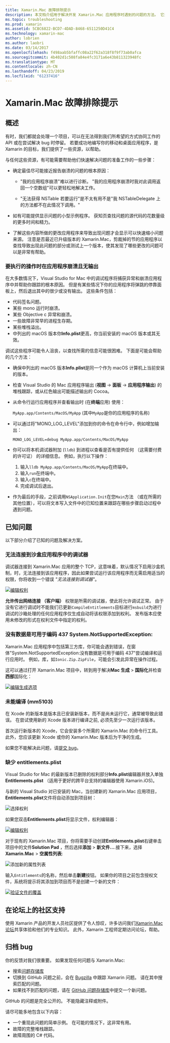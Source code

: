 ```yaml
---
title: Xamarin.Mac 故障排除提示
description: 本文档介绍用于解决开发 Xamarin.Mac 应用程序时遇到的问题的方法。 它还讨论了如何获取支持。
ms.topic: troubleshooting
ms.prod: xamarin
ms.assetid: 5CBC6822-BCD7-4DAD-8468-6511250D41C4
ms.technology: xamarin-mac
author: lobrien
ms.author: laobri
ms.date: 03/14/2017
ms.openlocfilehash: f498aab5bfaffc08a22f62a318f8f9f73ab0afca
ms.sourcegitcommit: 4b402d1c508fa84e4fc3171a6e43b811323948fc
ms.translationtype: MT
ms.contentlocale: zh-CN
ms.lasthandoff: 04/23/2019
ms.locfileid: "61237416"
---
```

# <a name="xamarinmac-troubleshooting-tips"></a>Xamarin.Mac 故障排除提示

## <a name="overview"></a>概述

有时，我们都就会处理一个项目，可以在无法得到我们所希望的方式协同工作的 API 或在尝试解决 bug 时停留。 若要成功地编写你的移动和桌面应用程序，是 Xamarin 的目标，我们提供了一些资源，以帮助。

与任何这些资源，有可能需要帮助他们快速解决问题的准备工作的一些步骤：

- 确定最佳尽可能接近报告崩溃的问题的根本原因：
 
     - "我的应用程序崩溃"难以进行诊断。 "我的应用程序崩溃时我对此调用返回一个空数组"可以更轻松地解决工作。

     - "无法获得 NSTable 若要运行"是不太有用不是"我 NSTableDelegate 上的方法都不在此情况下调用。"

- 如有可能提供显示问题的小型示例程序。 获知页查找问题的源代码的花数量级的更多时间和精力。

- 了解这些内容所做的更改应用程序来导致出现问题才会显示可以快速缩小问题来源。 注意是否最近已升级版本的 Xamarin.Mac，剪裁掉的节的应用程序以查找导致出现此问题的部分或测试上一个版本，使其发现了哪些更改的问题可以是非常有帮助。


### <a name="what-to-do-when-your-app-crashes-with-no-output"></a>要执行的操作时在应用程序崩溃且无输出

在大多数情况下，Visual Studio for Mac 中的调试程序将捕获异常和崩溃应用程序中并帮助你跟踪的根本原因。 但是有某些情况下你的应用程序将弹跳的停靠面板上，然后退出其中的很少或没有输出。 这些条件包括：

- 代码签名问题。
- 某些 mono 运行时崩溃。
- 某些 Objective c 异常和崩溃。
- 一些故障非常早的进程生存期。
- 某些堆栈溢出。
- 中列出的 macOS 版本你**Info.plist**更高，你当前安装的 macOS 版本或其无效。

调试这些程序可能令人沮丧，以查找所需的信息可能很困难。 下面是可能会帮助的几个方法：

- 确保中列出的 macOS 版本**Info.plist**是同一个作为 macOS 计算机上当前安装的版本。
- 检查 Visual Studio 的 Mac 应用程序输出 (**视图** -> **面板** -> **应用程序输出**) 的堆栈跟踪，或从红色输出可能描述输出的 Cocoa。
- 从命令行运行应用程序并查看输出时 (在**终端**应用) 使用： 

     `MyApp.app/Contents/MacOS/MyApp` (其中`MyApp`是你的应用程序的名称)
- 可以通过将"MONO_LOG_LEVEL"添加到你的命令在命令行中，例如增加输出： 

     `MONO_LOG_LEVEL=debug MyApp.app/Contents/MacOS/MyApp`
- 你可以将本机调试器附加 (`lldb`) 到进程以查看是否有提供任何 （这需要付费的许可证） 的详细信息。 例如，执行以下操作：

    1. 输入`lldb MyApp.app/Contents/MacOS/MyApp`在终端中。
    2. 输入`run`在终端中。
    3. 输入`c`在终端中。
    4. 完成调试后退出。
- 作为最后的手段，之前调用`NSApplication.Init`在您`Main`方法 （或在所需的其他位置），可以将文本写入文件中的已知位置来跟踪在哪些步骤启动过程中遇到问题。

## <a name="known-issues"></a>已知问题

以下部分介绍了已知的问题及解决方案。

### <a name="unable-to-connect-to-the-debugger-in-sandboxed-apps"></a>无法连接到沙盒应用程序中的调试器

调试器连接到 Xamarin.Mac 应用的整个 TCP，这意味着，默认情况下启用沙盒机制，时，无法连接到该应用程序，因此如果尝试运行该应用程序而无需启用适当的权限，你将收到一个错误 *"无法连接到调试器"*。 

[![编辑权利](troubleshooting-images/debug01.png "编辑权利")](troubleshooting-images/debug01-large.png#lightbox)

**允许传出网络连接 （客户端）** 权限是所需的调试器，使此将允许调试正常。 由于没有它进行调试时不能我们已更新`CompileEntitlements`目标进行`msbuild`为进行调试的沙箱处理的任何应用程序仅生成自动将该权限添加到权利。 发布版本应使用未修改的形式在权利文件中指定的权利。

### <a name="systemnotsupportedexception-no-data-is-available-for-encoding-437"></a>没有数据是可用于编码 437 System.NotSupportedException:
 
Xamarin.Mac 应用程序中包括第三方库，你可能会遇到错误，在窗体"System.NotSupportedException:没有数据是可用于编码 437"尝试编译和运行应用时。 例如，库，如`Ionic.Zip.ZipFile`，可能会引发此异常在操作过程。

这可以通过打开 Xamarin.Mac 项目中，转到用于解决**Mac 生成** > **国际化**并检查**西部**国际化：

[![编辑生成选项](troubleshooting-images/issue01.png "编辑生成选项")](troubleshooting-images/issue01-large.png#lightbox)

### <a name="failed-to-compile-mm5103"></a>未能编译 (mm5103)

在 Xcode 的新版本是版本且已安装新版本，而不是尚未运行它，通常被导致此错误。 在尝试使用新的 Xcode 版本进行编译之前, 必须先至少一次运行该版本。

首次运行新版本的 Xcode，它会安装多个所需的 Xamarin.Mac 的命令行工具。 此外，您应该更新 Xcode 或你的 Xamarin.Mac 版本后为干净的生成。

如果您不能解决此问题，请[提交 bug](#filing-a-bug)。

### <a name="missing-entitlementsplist"></a>缺少 entitlements.plist

Visual Studio for Mac 的最新版本已删除的权利部分**Info.plist**编辑器并放入单独**Entitlements.plist** （适用于更好的跨平台支持的编辑器使用 Xamarin.iOS)。

与新的 Visual Studio 对已安装的 Mac，当创建新的 Xamarin.Mac 应用项目， **Entitlements.plist**文件将自动添加到项目树：

![选择权利](troubleshooting-images/entitlements01.png "选择权利")

如果您双击**Entitlements.plist**将显示文件，权利编辑器：

[![编辑权利](troubleshooting-images/entitlements02.png "编辑权利")](troubleshooting-images/entitlements02-large.png#lightbox)

对于现有的 Xamarin.Mac 项目，你将需要手动创建**Entitlements.plist**右键单击项目中的文件**Solution Pad** ，然后选择**添加**  > **新文件...**.接下来，选择**Xamarin.Mac** > **空属性列表**:

![添加新的属性列表](troubleshooting-images/entitlements03.png "添加新的属性列表")

输入`Entitlements`的名称，然后单击**新建**按钮。 如果你的项目之前包含授权文件，系统将提示将其添加到项目而不是创建一个新的文件：

[![验证文件的覆盖](troubleshooting-images/entitlements04.png "验证的文件覆盖")](troubleshooting-images/entitlements04-large.png#lightbox)

## <a name="community-support-on-the-forums"></a>在论坛上的社区支持

使用 Xamarin 产品的开发人员社区提供了令人惊叹，许多访问我们[Xamarin.Mac 论坛](http://forums.xamarin.com/categories/mac)共享体验和他们的专业知识。 此外，Xamarin 工程师定期访问论坛，帮助。

<a name="filing-a-bug"/>

## <a name="filing-a-bug"></a>归档 bug

你的反馈对我们很重要。 如果发现任何问题与 Xamarin.Mac:

- 搜索[问题存储库](https://github.com/xamarin/xamarin-macios/issues) 
- 切换到 GitHub 问题之前，会在 [Bugzilla](https://bugzilla.xamarin.com/describecomponents.cgi) 中跟踪 Xamarin 问题。 请在其中搜索匹配的问题。
- 如果找不到匹配的问题，请在 [GitHub 问题存储库](https://github.com/xamarin/xamarin-macios/issues/new)中提交一个新问题。

GitHub 的问题是完全公开的。 不能隐藏注释或附件。 

请尽可能多地包含以下内容：                                                                                                                                          

- 一个重现此问题的简单示例。 在可能的情况下，这非常有用。 
- 故障的完整堆栈跟踪。
- 故障周围的 C# 代码。 
